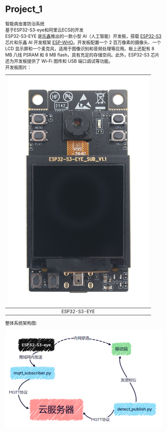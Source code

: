 # Project_1
智能病虫害防治系统  
基于ESP32-S3-eye和阿里云ECS的开发  
ESP32-S3-EYE 是[乐鑫](https://www.espressif.com/zh-hans/home)推出的一款小型 AI（人工智能）开发板，搭载 [ESP32-S3](https://www.espressif.com/zh-hans/products/socs/esp32-s3) 芯片和乐鑫 AI 开发框架 [ESP-WHO](https://github.com/espressif/esp-who/blob/master/README_CN.md)。开发板配置一个 2 百万像素的摄像头、一个 LCD 显示屏和一个麦克风，适用于图像识别和音频处理等应用。板上还配有 8 MB 八线 PSRAM 和 8 MB flash，具有充足的存储空间。此外，ESP32-S3 芯片还为开发板提供了 Wi-Fi 图传和 USB 端口调试等功能。  
开发板图片：  

<center>  

| ![ESP32-S3-EYE](Project_img/ESP32-S3-EYE-isometric.png) |   
|:--:|   
|ESP32-S3-EYE|  

</center>    
  
  
整体系统架构图:  
   
![系统架构](Project_img/系统架构.png)  

